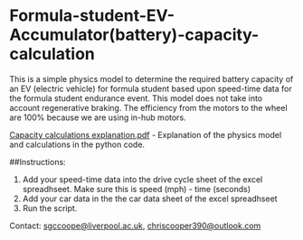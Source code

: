 # Formula-student-EV-Accumulator(battery)-capacity-calculation
This is a simple physics model to determine the required battery capacity of an EV (electric vehicle) for formula student based upon speed-time data for the formula student endurance event. This model does not take into account regenerative braking. The efficiency from the motors to the wheel are 100% because we are using in-hub motors.

[Capacity calculations explanation.pdf](https://github.com/chris-cooper3/Formula-student-EV-capacity-calculation/files/7171135/Capacity.calculations.explanation.pdf) - Explanation of the physics model and calculations in the python code.

##Instructions:
1. Add your speed-time data into the drive cycle sheet of the excel spreadhseet. Make sure this is speed (mph) - time (seconds)
2. Add your car data in the the car data sheet of the excel spreadhseet
3. Run the script.

Contact: sgccoope@liverpool.ac.uk, chriscooper390@outlook.com


